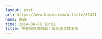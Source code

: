 ```yaml
---
layout: post
url: https://www.huxiu.com/article/31411
name: 韩巍
time: 2014-04-08 18:01
title: 中美视频收购战：阳关道与独木桥
---
```

